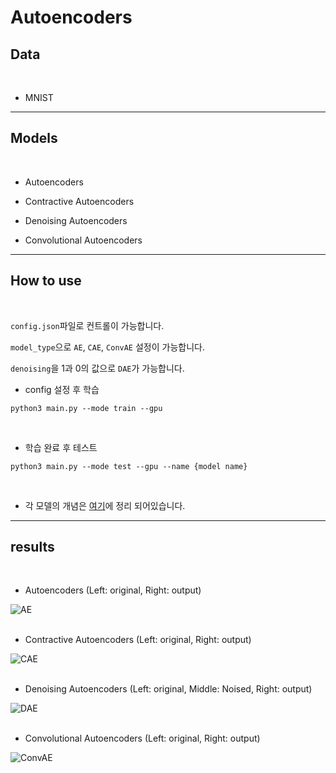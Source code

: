 # Autoencoders

## Data

<br>

- MNIST

---

## Models

<br>

- Autoencoders

- Contractive Autoencoders

- Denoising  Autoencoders

- Convolutional Autoencoders

---

## How to use

<br>

`config.json`파일로 컨트롤이 가능합니다.

`model_type`으로 `AE`, `CAE`, `ConvAE` 설정이 가능합니다.

`denoising`을 1과 0의 값으로 `DAE`가 가능합니다.



- config 설정 후 학습
```
python3 main.py --mode train --gpu
```

<br>

- 학습 완료 후 테스트

```
python3 main.py --mode test --gpu --name {model name}
```

<br>

- 각 모델의 개념은 [여기](https://velog.io/@khs0415p/Auto-Encoders)에 정리 되어있습니다.

---

## results

<br>

- Autoencoders (Left: original, Right: output)


![AE](./imgs/AE.png)<br><br>


- Contractive Autoencoders (Left: original, Right: output)

![CAE](./imgs/CAE.png)<br><br>

- Denoising Autoencoders (Left: original, Middle: Noised, Right: output)

![DAE](./imgs/DAE.png)<br><br>


- Convolutional Autoencoders (Left: original, Right: output)

![ConvAE](./imgs/ConvAE.png)
